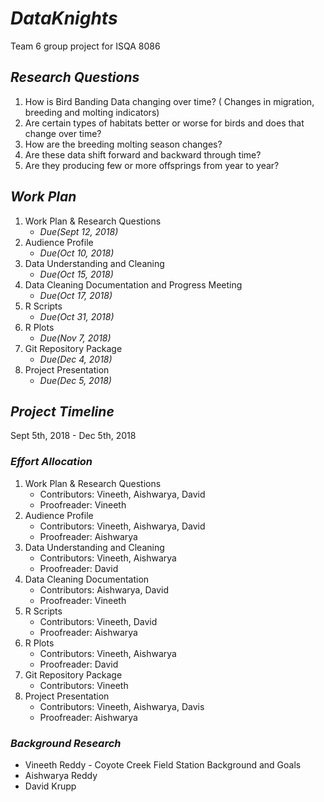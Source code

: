 # _DataKnights_
Team 6 group project for ISQA 8086

## _Research Questions_
1. How is Bird Banding Data changing over time? ( Changes in migration, breeding and molting indicators)
2. Are certain types of habitats better or worse for birds and does that change over time?
3. How are the breeding molting season changes? 
4. Are these data shift forward and backward through time? 
5. Are they producing few or more offsprings from year to year?

## _Work Plan_
1. Work Plan & Research Questions 
    * _Due(Sept 12, 2018)_
2. Audience Profile 
    * _Due(Oct 10, 2018)_                   
3. Data Understanding and Cleaning                    
    * _Due(Oct 15, 2018)_
4. Data Cleaning Documentation and Progress Meeting  
    * _Due(Oct 17, 2018)_
5. R Scripts                                        
    * _Due(Oct 31, 2018)_   
6. R Plots                                            
    * _Due(Nov 7, 2018)_
7. Git Repository Package
    * _Due(Dec 4, 2018)_
8. Project Presentation                               
    * _Due(Dec 5, 2018)_

## _Project Timeline_
Sept 5th, 2018 - Dec 5th, 2018

### _Effort Allocation_
1. Work Plan & Research Questions
    * Contributors: Vineeth, Aishwarya, David
    * Proofreader: Vineeth
2. Audience Profile
    * Contributors: Vineeth, Aishwarya, David
    * Proofreader: Aishwarya
3. Data Understanding and Cleaning 
    * Contributors: Vineeth, Aishwarya
    * Proofreader: David
4. Data Cleaning Documentation
    * Contributors: Aishwarya, David
    * Proofreader: Vineeth
5. R Scripts
    * Contributors: Vineeth, David
    * Proofreader: Aishwarya
6.  R Plots
    * Contributors: Vineeth, Aishwarya
    * Proofreader: David
7. Git Repository Package
    * Contributors: Vineeth
8. Project Presentation    
    * Contributors: Vineeth, Aishwarya, Davis
    * Proofreader: Aishwarya
    
### _Background Research_
* Vineeth Reddy - Coyote Creek Field Station Background and Goals
* Aishwarya Reddy
* David Krupp

